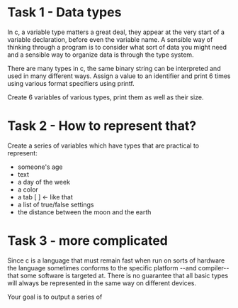# Task 1 - Data types

In c, a variable type matters a great deal, they appear at the very start of a variable declaration, before even the variable name. A sensible way of thinking through a program is to consider what sort of data you might need and a sensible way to organize data is through the type system.

There are many types in c, the same binary string can be interpreted and used in many different ways.
Assign a value to an identifier and print 6 times using various format specifiers using printf.

Create 6 variables of various types, print them as well as their size.

# Task 2 - How to represent that?

Create a series of variables which have types that are practical to represent:
- someone's age
- text
- a day of the week
- a color
- a tab [    ] <- like that
- a list of true/false settings
- the distance between the moon and the earth

# Task 3 - more complicated

Since c is a language that must remain fast when run on sorts of hardware the language sometimes conforms to the specific platform --and compiler-- that some software is targeted at. There is no guarantee that all basic types will always be represented in the same way on different devices.

Your goal is to output a series of 